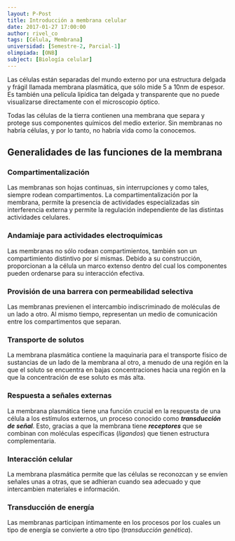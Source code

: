 ```yaml
---
layout: P-Post
title: Introducción a membrana celular
date: 2017-01-27 17:00:00
author: rivel_co
tags: [Célula, Membrana]
universidad: [Semestre-2, Parcial-1]
olimpiada: [ONB]
subject: [Biología celular]
---
```


Las células están separadas del mundo externo por una estructura delgada y frágil llamada membrana plasmática, que sólo mide 5 a 10nm de espesor. Es también una película lipídica tan delgada y transparente que no puede visualizarse directamente con el microscopio óptico.

Todas las células de la tierra contienen una membrana que separa y protege sus componentes químicos del medio exterior. Sin membranas no habría células, y por lo tanto, no habría vida como la conocemos.

## Generalidades de las funciones de la membrana

### Compartimentalización

Las membranas son hojas continuas, sin interrupciones y como tales, siempre rodean compartimentos. La compartimentalización por la membrana, permite la presencia de actividades especializadas sin interferencia externa y permite la regulación independiente de las distintas actividades celulares.

### Andamiaje para actividades electroquímicas

Las membranas no sólo rodean compartimientos, también son un compartimiento distintivo por sí mismas. Debido a su construcción, proporcionan a la célula un marco extenso dentro del cual los componentes pueden ordenarse para su interacción efectiva.

### Provisión de una barrera con permeabilidad selectiva

Las membranas previenen el intercambio indiscriminado de moléculas de un lado a otro. Al mismo tiempo, representan un medio de comunicación entre los compartimentos que separan.

### Transporte de solutos

La membrana plasmática contiene la maquinaria para el transporte físico de sustancias de un lado de la membrana al otro, a menudo de una región en la que el soluto se encuentra en bajas concentraciones hacia una región en la que la concentración de ese soluto es más alta.

### Respuesta a señales externas

La membrana plasmática tiene una función crucial en la respuesta de una célula a los estímulos externos, un proceso conocido como ***transducción de señal***. Esto, gracias a que la membrana tiene ***receptores*** que se combinan con moléculas específicas (*ligandos*) que tienen estructura complementaria.

### Interacción celular

La membrana plasmática permite que las células se reconozcan y se envíen señales unas a otras, que se adhieran cuando sea adecuado y que intercambien materiales e información.

### Transducción de energía

Las membranas participan íntimamente en los procesos por los cuales un tipo de energía se convierte a otro tipo (*transducción genética*).

